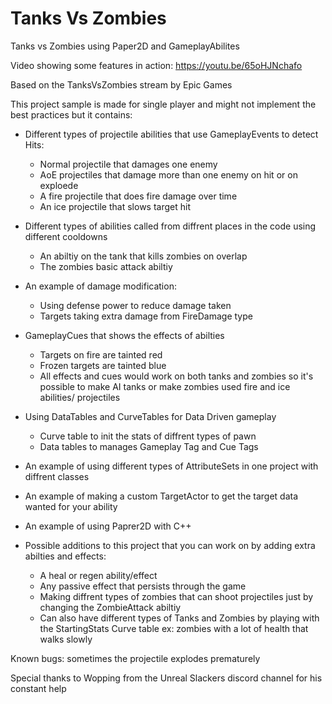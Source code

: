 # Tanks Vs Zombies
Tanks vs Zombies using Paper2D and GameplayAbilites

Video showing some features in action: https://youtu.be/65oHJNchafo

Based on the TanksVsZombies stream by Epic Games

This project sample is made for single player and might not implement the best practices but it contains:

- Different types of projectile abilities that use GameplayEvents to detect Hits:
  * Normal projectile that damages one enemy
  * AoE projectiles that damage more than one enemy on hit or on exploede
  * A fire projectile that does fire damage over time
  * An ice projectile that slows target hit
  
- Different types of abilities called from diffrent places in the code using different cooldowns
  * An abiltiy on the tank that kills zombies on overlap
  * The zombies basic attack abiltiy
  
- An example of damage modification:
  * Using defense power to reduce damage taken
  * Targets taking extra damage from FireDamage type
  
- GameplayCues that shows the effects of abilties
  * Targets on fire are tainted red
  * Frozen targets are tainted blue
  * All effects and cues would work on both tanks and zombies so it's possible to make AI tanks or make zombies used fire and ice abilities/ projectiles
  
- Using DataTables and CurveTables for Data Driven gameplay
  * Curve table to init the stats of diffrent types of pawn
  * Data tables to manages Gameplay Tag and Cue Tags
  
- An example of using different types of AttributeSets in one project with diffrent classes

- An example of making a custom TargetActor to get the target data wanted for your ability

- An example of using Paprer2D with C++

- Possible additions to this project that you can work on by adding extra abilties and effects:
  * A heal or regen ability/effect
  * Any passive effect that persists through the game
  * Making diffrent types of zombies that can shoot projectiles just by changing the ZombieAttack abiltiy
  * Can also have different types of Tanks and Zombies by playing with the StartingStats Curve table ex: zombies with a lot of health that walks slowly

Known bugs: sometimes the projectile explodes prematurely

Special thanks to Wopping from the Unreal Slackers discord channel for his constant help
